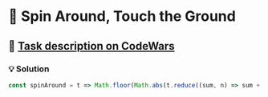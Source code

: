 # 📝 Spin Around, Touch the Ground

## 🔗 [Task description on CodeWars](https://www.codewars.com/kata/65127141a5de2b1dcb40927e)

### 💡 Solution

```javascript
const spinAround = t => Math.floor(Math.abs(t.reduce((sum, n) => sum + (n === 'left' ? -90 : 90), 0)) / 360);
```
